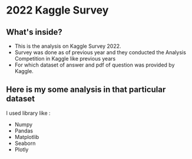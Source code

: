 # 2022 Kaggle Survey

## What's inside?
- This is the analysis on Kaggle Survey 2022.
- Survey was done as of previous year and they conducted the Analysis Competition in Kaggle like previous years
- For which dataset of answer and pdf of question was provided by Kaggle.

## Here is my some analysis in that particular dataset
I used library like :
- Numpy
- Pandas
- Matplotlib
- Seaborn
- Plotly

